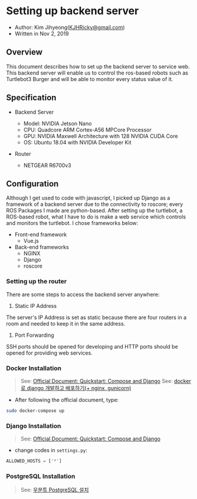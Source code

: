 # Setting up backend server

- Author: Kim Jihyeong(KJHRicky@gmail.com)
- Written in Nov 2, 2019

## Overview

This document describes how to set up the backend server to service web. This backend server will enable us to control the ros-based robots such as Turtlebot3 Burger and will be able to monitor every status value of it.

## Specification

- Backend Server

  - Model: NVIDIA Jetson Nano
  - CPU: Quadcore ARM Cortex-A56 MPCore Processor
  - GPU: NVIDIA Maxwell Architecture with 128 NVIDIA CUDA Core
  - OS: Ubuntu 18.04 with NVIDIA Developer Kit

- Router
  - NETGEAR R6700v3

## Configuration

Although I get used to code with javascript, I picked up Django as a framework of a backend server due to the connectivity to roscore; every ROS Packages I made are python-based. After setting up the turtlebot, a ROS-based robot, what I have to do is make a web service which controls and monitors the turtlebot. I chose frameworks below:

- Front-end framework
  - Vue.js
- Back-end frameworks
  - NGINX
  - Django
  - roscore

### Setting up the router

There are some steps to access the backend server anywhere:

1. Static IP Address

The server's IP Address is set as static because there are four routers in a room and needed to keep it in the same address.

1. Port Forwarding

SSH ports should be opened for developing and HTTP ports should be opened for providing web services.

### Docker Installation

> See: [Official Document: Quickstart: Compose and Django](https://docs.docker.com/compose/django/)
> See: [docker로 django 개발하고 배포하기(+ nginx, gunicorn)](<https://teamlab.github.io/jekyllDecent/blog/tutorials/docker%EB%A1%9C-django-%EA%B0%9C%EB%B0%9C%ED%95%98%EA%B3%A0-%EB%B0%B0%ED%8F%AC%ED%95%98%EA%B8%B0(+-nginx,-gunicorn)>)

- After following the official document, type:

```bash
sudo docker-compose up
```

### Django Installation

> See: [Official Document: Quickstart: Compose and Django](https://docs.docker.com/compose/django/)

- change codes in `settings.py`:

```python
ALLOWED_HOSTS = ['*']
```

### PostgreSQL Installation

> See: [우분투 PostgreSQL 설치](https://zetawiki.com/wiki/%EC%9A%B0%EB%B6%84%ED%88%AC_PostgreSQL_%EC%84%A4%EC%B9%98)
